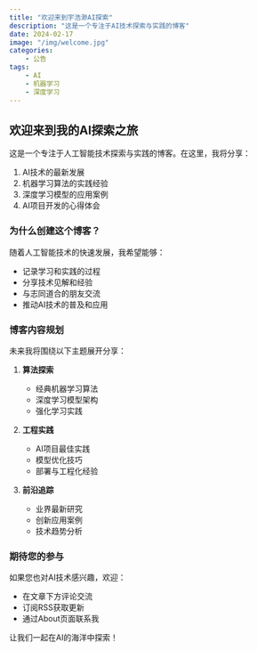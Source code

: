 ```yaml
---
title: "欢迎来到宇浩渺AI探索"
description: "这是一个专注于AI技术探索与实践的博客"
date: 2024-02-17
image: "/img/welcome.jpg"
categories:
    - 公告
tags:
    - AI
    - 机器学习
    - 深度学习
---
```


## 欢迎来到我的AI探索之旅

这是一个专注于人工智能技术探索与实践的博客。在这里，我将分享：

1. AI技术的最新发展
2. 机器学习算法的实践经验
3. 深度学习模型的应用案例
4. AI项目开发的心得体会

### 为什么创建这个博客？

随着人工智能技术的快速发展，我希望能够：

- 记录学习和实践的过程
- 分享技术见解和经验
- 与志同道合的朋友交流
- 推动AI技术的普及和应用

### 博客内容规划

未来我将围绕以下主题展开分享：

1. **算法探索**
   - 经典机器学习算法
   - 深度学习模型架构
   - 强化学习实践

2. **工程实践**
   - AI项目最佳实践
   - 模型优化技巧
   - 部署与工程化经验

3. **前沿追踪**
   - 业界最新研究
   - 创新应用案例
   - 技术趋势分析

### 期待您的参与

如果您也对AI技术感兴趣，欢迎：

- 在文章下方评论交流
- 订阅RSS获取更新
- 通过About页面联系我

让我们一起在AI的海洋中探索！ 